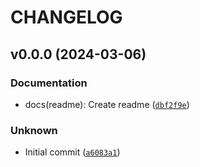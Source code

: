 # CHANGELOG



## v0.0.0 (2024-03-06)

### Documentation

* docs(readme): Create readme ([`dbf2f9e`](https://github.com/JhonathanOrtiz/semantic-release-test/commit/dbf2f9e671bfc39b177584f0c70b58ef2c72d9d3))

### Unknown

* Initial commit ([`a6083a1`](https://github.com/JhonathanOrtiz/semantic-release-test/commit/a6083a19decc46363aefcf095f73dfb2e953a189))
